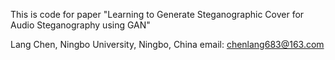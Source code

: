 This is code for paper "Learning to Generate Steganographic Cover for Audio Steganography using GAN"


Lang Chen, Ningbo University, Ningbo, China
email: chenlang683@163.com


